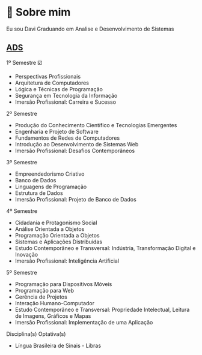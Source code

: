 
# 🚀 Sobre mim
Eu sou Davi Graduando em Analise e Desenvolvimento de Sistemas


## [ADS](https://portal.uniasselvi.com.br/graduacao/pa/salinopolis/analise-e-desenvolvimento-de-sistemas?place=salinopolis-pa&modality=ead)

1º Semestre :ballot_box_with_check:

- Perspectivas Profissionais
- Arquitetura de Computadores
- Lógica e Técnicas de Programação
- Segurança em Tecnologia da Informação
- Imersão Profissional: Carreira e Sucesso

2º Semestre
- Produção do Conhecimento Científico e Tecnologias Emergentes
- Engenharia e Projeto de Software
- Fundamentos de Redes de Computadores
- Introdução ao Desenvolvimento de Sistemas Web
- Imersão Profissional: Desafios Contemporâneos

3º Semestre
- Empreendedorismo Criativo
- Banco de Dados
- Linguagens de Programação
- Estrutura de Dados
- Imersão Profissional: Projeto de Banco de Dados

4º Semestre
- Cidadania e Protagonismo Social
- Análise Orientada a Objetos
- Programação Orientada a Objetos
- Sistemas e Aplicações Distribuídas
- Estudo Contemporâneo e Transversal: Indústria, Transformação Digital e Inovação
- Imersão Profissional: Inteligência Artificial

5º Semestre
- Programação para Dispositivos Móveis
- Programação para Web
- Gerência de Projetos
- Interação Humano-Computador
- Estudo Contemporâneo e Transversal: Propriedade Intelectual, Leitura de Imagens, Gráficos e Mapas
- Imersão Profissional: Implementação de uma Aplicação

Disciplina(s) Optativa(s)
- Língua Brasileira de Sinais - Libras
